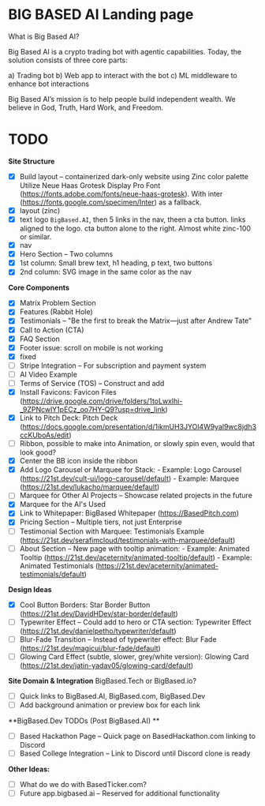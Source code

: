 # BIG BASED AI Landing page

What is Big Based AI?

Big Based AI is a crypto trading bot with agentic capabilities.
Today, the solution consists of three core parts:

a) Trading bot
b) Web app to interact with the bot
c) ML middleware to enhance bot interactions

Big Based AI’s mission is to help people build independent wealth.
We believe in God, Truth, Hard Work, and Freedom.

# TODO

**Site Structure**
- [x] Build layout – containerized dark-only website using Zinc color palette
Utilize Neue Haas Grotesk Display Pro Font (https://fonts.adobe.com/fonts/neue-haas-grotesk). With inter (https://fonts.google.com/specimen/Inter) as a fallback.
- [x] layout (zinc)
- [x] text logo `BigBased.AI`, then 5 links in the nav, theen a cta button. links aligned to the logo. cta button alone to the right. Almost white zinc-100 or similar.
- [x] nav
- [x] Hero Section – Two columns
- [x] 1st column: Small brew text, h1 heading, p text, two buttons
- [x] 2nd column: SVG image in the same color as the nav

**Core Components**
- [x] Matrix Problem Section
- [x] Features (Rabbit Hole)
- [x] Testimonials – "Be the first to break the Matrix—just after Andrew Tate"
- [x] Call to Action (CTA)
- [x] FAQ Section
- [x] Footer
issue: scroll on mobile is not working
- [x] fixed
- [ ] Stripe Integration – For subscription and payment system
- [ ] AI Video Example
- [ ] Terms of Service (TOS) – Construct and add
- [x] Install Favicons: Favicon Files (https://drive.google.com/drive/folders/1toLwxlhi-_9ZPNcwlY1pECz_oo7HY-Q9?usp=drive_link)
- [x] Link to Pitch Deck: Pitch Deck (https://docs.google.com/presentation/d/1ikmUH3JYOl4W9yal9wc8jdh3ccKUboAs/edit)
- [ ] Ribbon, possible to make into Animation, or slowly spin even, would that look good?
- [x] Center the BB icon inside the ribbon
- [x] Add Logo Carousel or Marquee for Stack:
       - Example: Logo Carousel (https://21st.dev/cult-ui/logo-carousel/default)
       - Example: Marquee (https://21st.dev/lukacho/marquee/default)
- [ ] Marquee for Other AI Projects – Showcase related projects in the future
- [x] Marquee for the AI's Used
- [x] Link to Whitepaper: BigBased Whitepaper (https://BasedPitch.com)
- [x] Pricing Section – Multiple tiers, not just Enterprise
- [ ] Testimonial Section with Marquee: Testimonials Example (https://21st.dev/serafimcloud/testimonials-with-marquee/default)
- [ ] About Section – New page with tooltip animation:
      - Example: Animated Tooltip (https://21st.dev/aceternity/animated-tooltip/default)
      - Example: Animated Testimonials (https://21st.dev/aceternity/animated-testimonials/default)

**Design Ideas** 
- [x] Cool Button Borders: Star Border Button (https://21st.dev/DavidHDev/star-border/default)
- [ ] Typewriter Effect – Could add to hero or CTA section: Typewriter Effect (https://21st.dev/danielpetho/typewriter/default)
- [ ] Blur-Fade Transition – Instead of typewriter effect: Blur Fade (https://21st.dev/magicui/blur-fade/default)
- [ ] Glowing Card Effect (subtle, slower, grey/white version): Glowing Card (https://21st.dev/jatin-yadav05/glowing-card/default)

**Site Domain & Integration**
BigBased.Tech or BigBased.io?
- [ ] Quick links to BigBased.AI, BigBased.com, BigBased.Dev
- [ ] Add background animation or preview box for each link

**BigBased.Dev TODOs (Post BigBased.AI)  **
- [ ] Based Hackathon Page – Quick page on BasedHackathon.com linking to Discord
- [ ] Based College Integration – Link to Discord until Discord clone is ready

**Other Ideas:**
- [ ] What do we do with BasedTicker.com?
- [ ] Future app.bigbased.ai – Reserved for additional functionality
